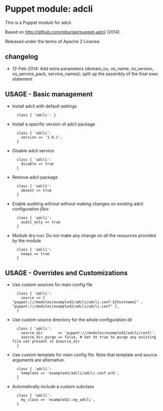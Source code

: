 # Puppet module: adcli

This is a Puppet module for adcli.

Based on http://github.com/mburger/puppet-adcli (2014).

Released under the terms of Apache 2 License.


## changelog

* 12-Feb-2014: Add extra parameters (domain_ou, os_name, os_version, os_service_pack, service_names); split up the assembly of the final exec statement


## USAGE - Basic management

* Install adcli with default settings

        class { 'adcli': }

* Install a specific version of adcli package

        class { 'adcli':
          version => '1.0.1',
        }

* Disable adcli service.

        class { 'adcli':
          disable => true
        }

* Remove adcli package

        class { 'adcli':
          absent => true
        }

* Enable auditing without without making changes on existing adcli configuration *files*

        class { 'adcli':
          audit_only => true
        }

* Module dry-run: Do not make any change on *all* the resources provided by the module

        class { 'adcli':
          noops => true
        }


## USAGE - Overrides and Customizations
* Use custom sources for main config file 

        class { 'adcli':
          source => [ "puppet:///modules/example42/adcli/adcli.conf-${hostname}" , "puppet:///modules/example42/adcli/adcli.conf" ], 
        }


* Use custom source directory for the whole configuration dir

        class { 'adcli':
          source_dir       => 'puppet:///modules/example42/adcli/conf/',
          source_dir_purge => false, # Set to true to purge any existing file not present in $source_dir
        }

* Use custom template for main config file. Note that template and source arguments are alternative. 

        class { 'adcli':
          template => 'example42/adcli/adcli.conf.erb',
        }

* Automatically include a custom subclass

        class { 'adcli':
          my_class => 'example42::my_adcli',
        }

